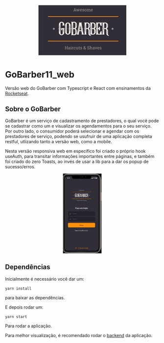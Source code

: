<h1 align="center">
    <img alt="GoBarberLogo" title="GoBarber" src=".github/goBarberLogo.PNG" />
</h1>

# GoBarber11_web
Versão web do GoBarber com Typescript e React com ensinamentos da [Rocketseat](https://rocketseat.com.br/).

## Sobre o GoBarber

GoBarber é um serviço de cadastramento de prestadores, o qual você pode se cadastrar como um e visualizar os agendamentos para o seu serviço. Por outro lado, o consumidor poderá selecionar e agendar com os prestadores de serviço, podendo se usufruir de uma aplicação completa restful, utlizando tanto a versão web, como a mobile.

Nesta versão responsiva web em específico foi criado o próprio hook useAuth, para transitar informações importantes entre páginas, e também foi criado do zero Toasts, ao invés de usar a lib para a dar os popup de sucesso/erros.

<p align="center">
  <img alt="GoBarber" src=".github/goBarberLoginMobile.PNG" width="25%">
</p>

## Dependências
Inicialmente é necessário você dar um:

```
yarn install
```
para baixar as dependências.

E depois rodar um:

```
yarn start
```
Para rodar a aplicação.

Para melhor visualização, é recomendado rodar o [backend](https://github.com/RenatoDTH/GoBarber11_api) da aplicação.
